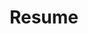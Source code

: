 ---
layout: none
title: Resume
nav: true
dropdown: True
children: 
    - title: 1-Page
      permalink: /assets/pdf/example_pdf.pdf
    - title: divider
    - title: 2-page
      permalink: /projects/
---